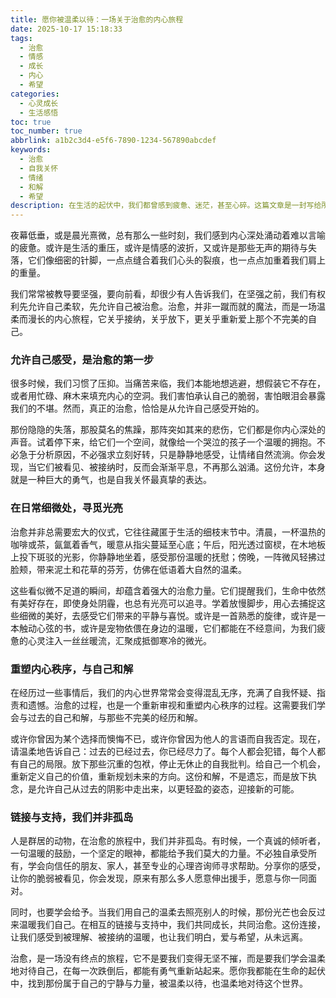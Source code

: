 ```yaml
---
title: 愿你被温柔以待：一场关于治愈的内心旅程
date: 2025-10-17 15:18:33
tags:
  - 治愈
  - 情感
  - 成长
  - 内心
  - 希望
categories:
  - 心灵成长
  - 生活感悟
toc: true
toc_number: true
abbrlink: a1b2c3d4-e5f6-7890-1234-567890abcdef
keywords:
  - 治愈
  - 自我关怀
  - 情绪
  - 和解
  - 希望
description: 在生活的起伏中，我们都曾感到疲惫、迷茫，甚至心碎。这篇文章是一封写给所有正在经历或曾经历伤痛的你，关于如何温柔地拥抱自己，在细微处寻觅光亮，并最终与内心达成和解的治愈指南。愿我们都能在爱与被爱中，找到属于自己的那份宁静与力量。
---
```


夜幕低垂，或是晨光熹微，总有那么一些时刻，我们感到内心深处涌动着难以言喻的疲惫。或许是生活的重压，或许是情感的波折，又或许是那些无声的期待与失落，它们像细密的针脚，一点点缝合着我们心头的裂痕，也一点点加重着我们肩上的重量。

我们常常被教导要坚强，要向前看，却很少有人告诉我们，在坚强之前，我们有权利先允许自己柔软，先允许自己被治愈。治愈，并非一蹴而就的魔法，而是一场温柔而漫长的内心旅程，它关乎接纳，关乎放下，更关乎重新爱上那个不完美的自己。

### 允许自己感受，是治愈的第一步

很多时候，我们习惯了压抑。当痛苦来临，我们本能地想逃避，想假装它不存在，或者用忙碌、麻木来填充内心的空洞。我们害怕承认自己的脆弱，害怕眼泪会暴露我们的不堪。然而，真正的治愈，恰恰是从允许自己感受开始的。

那份隐隐的失落，那股莫名的焦躁，那阵突如其来的悲伤，它们都是你内心深处的声音。试着停下来，给它们一个空间，就像给一个哭泣的孩子一个温暖的拥抱。不必急于分析原因，不必强求立刻好转，只是静静地感受，让情绪自然流淌。你会发现，当它们被看见、被接纳时，反而会渐渐平息，不再那么汹涌。这份允许，本身就是一种巨大的勇气，也是自我关怀最真挚的表达。

### 在日常细微处，寻觅光亮

治愈并非总需要宏大的仪式，它往往藏匿于生活的细枝末节中。清晨，一杯温热的咖啡或茶，氤氲着香气，暖意从指尖蔓延至心底；午后，阳光透过窗棂，在木地板上投下斑驳的光影，你静静地坐着，感受那份温暖的抚慰；傍晚，一阵微风轻拂过脸颊，带来泥土和花草的芬芳，仿佛在低语着大自然的温柔。

这些看似微不足道的瞬间，却蕴含着强大的治愈力量。它们提醒我们，生命中依然有美好存在，即使身处阴霾，也总有光亮可以追寻。学着放慢脚步，用心去捕捉这些细微的美好，去感受它们带来的平静与喜悦。或许是一首熟悉的旋律，或许是一本触动心弦的书，或许是宠物依偎在身边的温暖，它们都能在不经意间，为我们疲惫的心灵注入一丝丝暖流，汇聚成抵御寒冷的微光。

### 重塑内心秩序，与自己和解

在经历过一些事情后，我们的内心世界常常会变得混乱无序，充满了自我怀疑、指责和遗憾。治愈的过程，也是一个重新审视和重塑内心秩序的过程。这需要我们学会与过去的自己和解，与那些不完美的经历和解。

或许你曾因为某个选择而懊悔不已，或许你曾因为他人的言语而自我否定。现在，请温柔地告诉自己：过去的已经过去，你已经尽力了。每个人都会犯错，每个人都有自己的局限。放下那些沉重的包袱，停止无休止的自我批判。给自己一个机会，重新定义自己的价值，重新规划未来的方向。这份和解，不是遗忘，而是放下执念，是允许自己从过去的阴影中走出来，以更轻盈的姿态，迎接新的可能。

### 链接与支持，我们并非孤岛

人是群居的动物，在治愈的旅程中，我们并非孤岛。有时候，一个真诚的倾听者，一句温暖的鼓励，一个坚定的眼神，都能给予我们莫大的力量。不必独自承受所有，学会向信任的朋友、家人，甚至专业的心理咨询师寻求帮助。分享你的感受，让你的脆弱被看见，你会发现，原来有那么多人愿意伸出援手，愿意与你一同面对。

同时，也要学会给予。当我们用自己的温柔去照亮别人的时候，那份光芒也会反过来温暖我们自己。在相互的链接与支持中，我们共同成长，共同治愈。这份连接，让我们感受到被理解、被接纳的温暖，也让我们明白，爱与希望，从未远离。

治愈，是一场没有终点的旅程，它不是要我们变得无坚不摧，而是要我们学会温柔地对待自己，在每一次跌倒后，都能有勇气重新站起来。愿你我都能在生命的起伏中，找到那份属于自己的宁静与力量，被温柔以待，也温柔地对待这个世界。